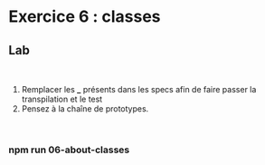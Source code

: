 <!-- .slide: class="exercice" -->

# Exercice 6 : classes

## Lab

<br>

1. Remplacer les <b>\_</b> présents dans les specs afin de faire passer la transpilation et le test
2. Pensez à la chaîne de prototypes.

<br>

### npm run 06-about-classes
